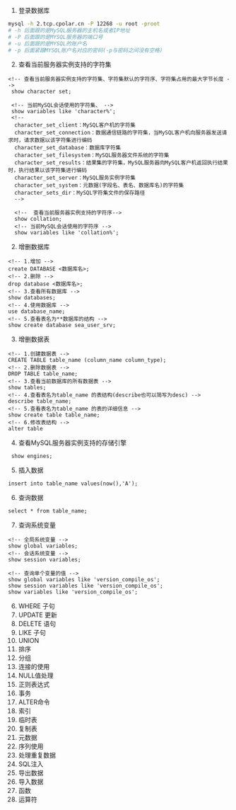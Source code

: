 1. 登录数据库
```sh
mysql -h 2.tcp.cpolar.cn -P 12268 -u root -proot
# -h 后面跟的是MySQL服务器的主机名或者IP地址
# -P 后面跟的是MYSQL服务器的端口号
# -u 后面跟的是MYSQL的账户名
# -p 后面紧跟MYSQL账户名对应的密码(-p与密码之间没有空格)
```
2. 查看当前服务器实例支持的字符集
```mysql
<!-- 查看当前服务器实例支持的字符集、字符集默认的字符序、字符集占用的最大字节长度 -->
 show character set;

 <!-- 当前MySQL会话使用的字符集、 -->
 show variables like 'character%';
 <!-- 
  character_set_client：MySQL客户机的字符集
  character_set_connection：数据通信链路的字符集，当MySQL客户机向服务器发送请求时，请求数据以该字符集进行编码
  character_set_database：数据库字符集
  character_set_filesystem：MySQL服务器文件系统的字符集
  character_set_results：结果集的字符集，MySQL服务器向MySQL客户机返回执行结果时，执行结果以该字符集进行编码
  character_set_server：MySQL服务实例字符集
  character_set_system：元数据(字段名、表名、数据库名)的字符集
  character_sets_dir：MySQL字符集文件的保存路径
  -->

  <!--  查看当前服务器实例支持的字符序-->
  show collation;
  <!-- 当前MySQL会话使用的字符序 -->
  show variables like 'collation%';
```

2. 增删数据库
```mysql
<!-- 1.增加 -->
create DATABASE <数据库名>;
<!-- 2.删除 -->
drop database <数据库名>;
<!-- 3.查看所有数据库 -->
show databases;
<!-- 4.使用数据库 -->
use database_name;
<!-- 5.查看表名为**数据库的结构 -->
show create database sea_user_srv;
```

3. 增删数据表
```mysql
<!-- 1.创建数据表 -->
CREATE TABLE table_name (column_name column_type);
<!-- 2.删除数据表 -->
DROP TABLE table_name;
<!-- 3.查看当前数据库的所有数据表 -->
show tables;
<!-- 4.查看表名为table_name 的表结构(describe也可以简写为desc) -->
describe table_name;
<!-- 5.查看表名为table_name 的表的详细信息 -->
show create table table_name;
<!-- 6.修改表结构 -->
alter table
```

4. 查看MySQL服务器实例支持的存储引擎
```mysql
 show engines;
```
5. 插入数据
```mysql
insert into table_name values(now(),'A');
```
6. 查询数据
```mysql
select * from table_name;
```
7. 查询系统变量
```mysql
<!-- 全局系统变量 -->
show global variables;
<!-- 会话系统变量 -->
show session variables;

<!-- 查询单个变量的值 -->
show global variables like 'version_compile_os';
show session variables like 'version_compile_os';
show variables like 'version_compile_os';
```
6. WHERE 子句
7. UPDATE 更新
8. DELETE 语句
9. LIKE 子句
10. UNION
11. 排序
12. 分组
13. 连接的使用
14. NULL值处理
15. 正则表达式
16. 事务
17. ALTER命令
18. 索引
19. 临时表
20. 复制表
21. 元数据
22. 序列使用
23. 处理重复数据
24. SQL注入
25. 导出数据
26. 导入数据
27. 函数
28. 运算符